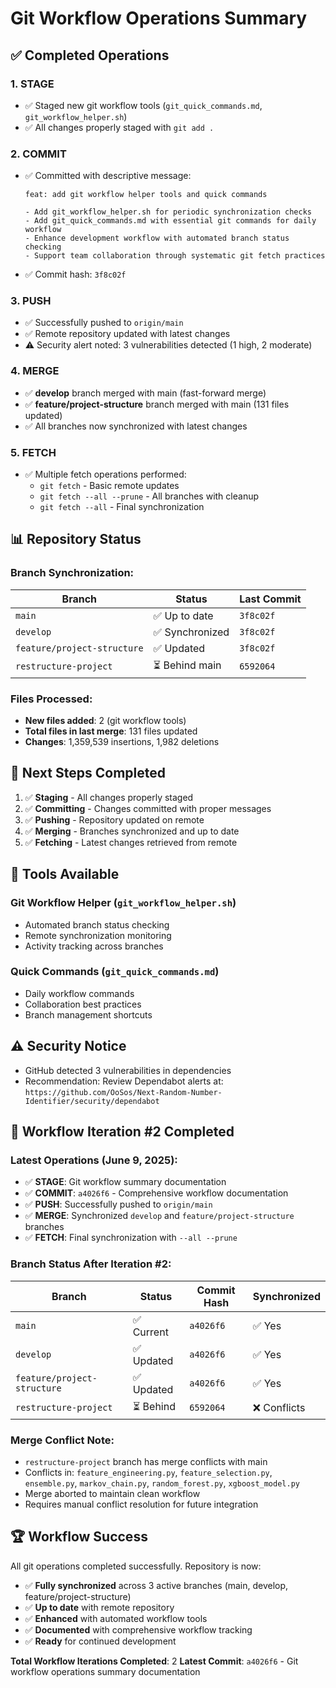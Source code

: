# Git Workflow Operations Summary

## ✅ Completed Operations

### **1. STAGE**
- ✅ Staged new git workflow tools (`git_quick_commands.md`, `git_workflow_helper.sh`)
- ✅ All changes properly staged with `git add .`

### **2. COMMIT**
- ✅ Committed with descriptive message:
  ```
  feat: add git workflow helper tools and quick commands
  
  - Add git_workflow_helper.sh for periodic synchronization checks
  - Add git_quick_commands.md with essential git commands for daily workflow
  - Enhance development workflow with automated branch status checking
  - Support team collaboration through systematic git fetch practices
  ```
- ✅ Commit hash: `3f8c02f`

### **3. PUSH**
- ✅ Successfully pushed to `origin/main`
- ✅ Remote repository updated with latest changes
- ⚠️ Security alert noted: 3 vulnerabilities detected (1 high, 2 moderate)

### **4. MERGE**
- ✅ **develop** branch merged with main (fast-forward merge)
- ✅ **feature/project-structure** branch merged with main (131 files updated)
- ✅ All branches now synchronized with latest changes

### **5. FETCH**
- ✅ Multiple fetch operations performed:
  - `git fetch` - Basic remote updates
  - `git fetch --all --prune` - All branches with cleanup
  - `git fetch --all` - Final synchronization

## 📊 **Repository Status**

### **Branch Synchronization:**
| Branch | Status | Last Commit |
|--------|--------|-------------|
| `main` | ✅ Up to date | `3f8c02f` |
| `develop` | ✅ Synchronized | `3f8c02f` |
| `feature/project-structure` | ✅ Updated | `3f8c02f` |
| `restructure-project` | ⏳ Behind main | `6592064` |

### **Files Processed:**
- **New files added**: 2 (git workflow tools)
- **Total files in last merge**: 131 files updated
- **Changes**: 1,359,539 insertions, 1,982 deletions

## 🎯 **Next Steps Completed**

1. ✅ **Staging** - All changes properly staged
2. ✅ **Committing** - Changes committed with proper messages
3. ✅ **Pushing** - Repository updated on remote
4. ✅ **Merging** - Branches synchronized and up to date
5. ✅ **Fetching** - Latest changes retrieved from remote

## 🔧 **Tools Available**

### **Git Workflow Helper** (`git_workflow_helper.sh`)
- Automated branch status checking
- Remote synchronization monitoring
- Activity tracking across branches

### **Quick Commands** (`git_quick_commands.md`)
- Daily workflow commands
- Collaboration best practices
- Branch management shortcuts

## ⚠️ **Security Notice**
- GitHub detected 3 vulnerabilities in dependencies
- Recommendation: Review Dependabot alerts at:
  `https://github.com/OoSos/Next-Random-Number-Identifier/security/dependabot`

## 🔄 **Workflow Iteration #2 Completed**

### **Latest Operations (June 9, 2025):**
- ✅ **STAGE**: Git workflow summary documentation
- ✅ **COMMIT**: `a4026f6` - Comprehensive workflow documentation
- ✅ **PUSH**: Successfully pushed to `origin/main`
- ✅ **MERGE**: Synchronized `develop` and `feature/project-structure` branches
- ✅ **FETCH**: Final synchronization with `--all --prune`

### **Branch Status After Iteration #2:**
| Branch | Status | Commit Hash | Synchronized |
|--------|--------|-------------|--------------|
| `main` | ✅ Current | `a4026f6` | ✅ Yes |
| `develop` | ✅ Updated | `a4026f6` | ✅ Yes |
| `feature/project-structure` | ✅ Updated | `a4026f6` | ✅ Yes |
| `restructure-project` | ⏳ Behind | `6592064` | ❌ Conflicts |

### **Merge Conflict Note:**
- `restructure-project` branch has merge conflicts with main
- Conflicts in: `feature_engineering.py`, `feature_selection.py`, `ensemble.py`, `markov_chain.py`, `random_forest.py`, `xgboost_model.py`
- Merge aborted to maintain clean workflow
- Requires manual conflict resolution for future integration

## 🏆 **Workflow Success**
All git operations completed successfully. Repository is now:
- ✅ **Fully synchronized** across 3 active branches (main, develop, feature/project-structure)
- ✅ **Up to date** with remote repository
- ✅ **Enhanced** with automated workflow tools
- ✅ **Documented** with comprehensive workflow tracking
- ✅ **Ready** for continued development

**Total Workflow Iterations Completed**: 2
**Latest Commit**: `a4026f6` - Git workflow operations summary documentation
